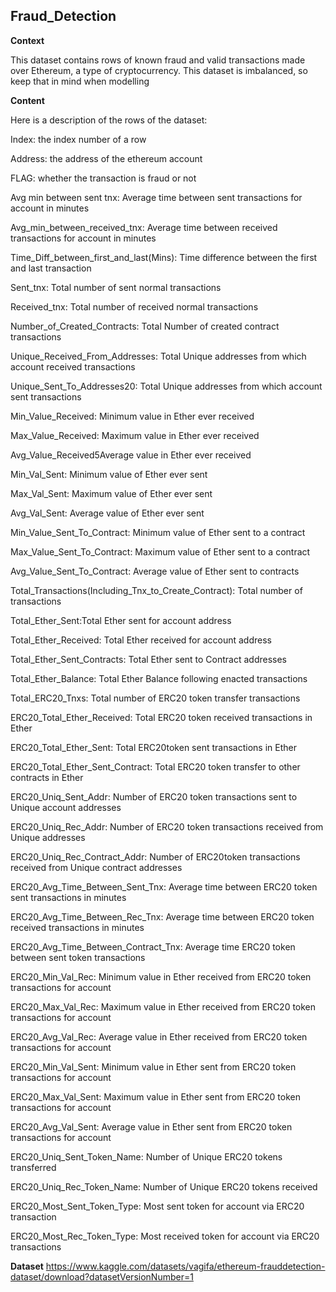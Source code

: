 ## Fraud_Detection

**Context**

This dataset contains rows of known fraud and valid transactions made over Ethereum, a type of cryptocurrency. This dataset is imbalanced, so keep that in mind when modelling

**Content**

Here is a description of the rows of the dataset:

Index: the index number of a row

Address: the address of the ethereum account

FLAG: whether the transaction is fraud or not

Avg min between sent tnx: Average time between sent transactions for account in minutes

Avg_min_between_received_tnx: Average time between received transactions for account in minutes

Time_Diff_between_first_and_last(Mins): Time difference between the first and last transaction

Sent_tnx: Total number of sent normal transactions

Received_tnx: Total number of received normal transactions

Number_of_Created_Contracts: Total Number of created contract transactions

Unique_Received_From_Addresses: Total Unique addresses from which account received transactions

Unique_Sent_To_Addresses20: Total Unique addresses from which account sent transactions

Min_Value_Received: Minimum value in Ether ever received

Max_Value_Received: Maximum value in Ether ever received

Avg_Value_Received5Average value in Ether ever received

Min_Val_Sent: Minimum value of Ether ever sent

Max_Val_Sent: Maximum value of Ether ever sent

Avg_Val_Sent: Average value of Ether ever sent

Min_Value_Sent_To_Contract: Minimum value of Ether sent to a contract

Max_Value_Sent_To_Contract: Maximum value of Ether sent to a contract

Avg_Value_Sent_To_Contract: Average value of Ether sent to contracts

Total_Transactions(Including_Tnx_to_Create_Contract): Total number of transactions

Total_Ether_Sent:Total Ether sent for account address

Total_Ether_Received: Total Ether received for account address

Total_Ether_Sent_Contracts: Total Ether sent to Contract addresses

Total_Ether_Balance: Total Ether Balance following enacted transactions

Total_ERC20_Tnxs: Total number of ERC20 token transfer transactions

ERC20_Total_Ether_Received: Total ERC20 token received transactions in Ether

ERC20_Total_Ether_Sent: Total ERC20token sent transactions in Ether

ERC20_Total_Ether_Sent_Contract: Total ERC20 token transfer to other contracts in Ether

ERC20_Uniq_Sent_Addr: Number of ERC20 token transactions sent to Unique account addresses

ERC20_Uniq_Rec_Addr: Number of ERC20 token transactions received from Unique addresses

ERC20_Uniq_Rec_Contract_Addr: Number of ERC20token transactions received from Unique contract addresses

ERC20_Avg_Time_Between_Sent_Tnx: Average time between ERC20 token sent transactions in minutes

ERC20_Avg_Time_Between_Rec_Tnx: Average time between ERC20 token received transactions in minutes

ERC20_Avg_Time_Between_Contract_Tnx: Average time ERC20 token between sent token transactions

ERC20_Min_Val_Rec: Minimum value in Ether received from ERC20 token transactions for account

ERC20_Max_Val_Rec: Maximum value in Ether received from ERC20 token transactions for account

ERC20_Avg_Val_Rec: Average value in Ether received from ERC20 token transactions for account

ERC20_Min_Val_Sent: Minimum value in Ether sent from ERC20 token transactions for account

ERC20_Max_Val_Sent: Maximum value in Ether sent from ERC20 token transactions for account

ERC20_Avg_Val_Sent: Average value in Ether sent from ERC20 token transactions for account

ERC20_Uniq_Sent_Token_Name: Number of Unique ERC20 tokens transferred

ERC20_Uniq_Rec_Token_Name: Number of Unique ERC20 tokens received

ERC20_Most_Sent_Token_Type: Most sent token for account via ERC20 transaction

ERC20_Most_Rec_Token_Type: Most received token for account via ERC20 transactions

**Dataset**
https://www.kaggle.com/datasets/vagifa/ethereum-frauddetection-dataset/download?datasetVersionNumber=1

